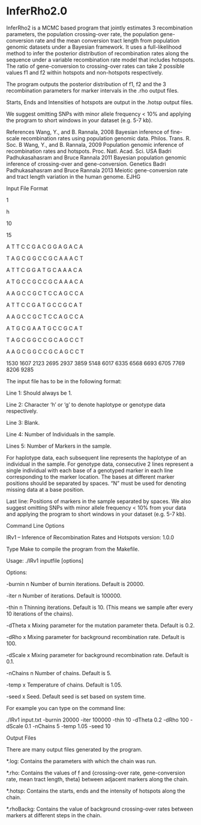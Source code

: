 # InferRho2.0

InferRho2 is a MCMC based program that jointly estimates 3 recombination parameters, the population crossing-over rate, the population gene-conversion rate and the mean conversion tract length from population genomic datasets under a Bayesian framework. It uses a full-likelihood method to infer the posterior distribution of recombination rates along the sequence under a variable recombination rate model that includes hotspots. The ratio of gene-conversion to crossing-over rates can take 2 possible values f1 and f2 within hotspots and non-hotspots respectively.

The program outputs the posterior distribution of f1, f2 and the 3 recombination parameters for marker intervals in the .rho output files.

Starts, Ends and Intensities of hotspots are output in the .hotsp output files.

We suggest omitting SNPs with minor allele frequency < 10% and applying the program to short windows in your dataset (e.g. 5-7 kb).

References
Wang, Y., and B. Rannala, 2008 Bayesian inference of fine-scale recombination rates using population genomic data. Philos. Trans. R. Soc. B
Wang, Y., and B. Rannala, 2009 Population genomic inference of recombination rates and hotspots. Proc. Natl. Acad. Sci. USA
Badri Padhukasahasram and Bruce Rannala 2011 Bayesian population genomic inference of crossing-over and gene-conversion. Genetics
Badri Padhukasahasram and Bruce Rannala 2013 Meiotic gene-conversion rate and tract  length variation in the human genome. EJHG


Input File Format


1

h

10

15

A T T C C G A C G G A G A C A

T A G C G G C C G C A A A C T

A T T C G G A T G C A A A C A

A T G C C G C C G C A A A C A

A A G C C G C T C C A G C C A

A T T C C G A T G C C G C A T

A A G C C G C T C C A G C C A

A T G C G A A T G C C G C A T

T A G C G G C C G C A G C C T

A A G C G G C C G C A G C C T

1530 1607 2123 2695 2937 3859 5148 6017 6335 6568 6693 6705 7769 8206 9285




The input file has to be in the following format:

Line 1: Should always be 1.

Line 2: Character ‘h’ or ‘g’ to denote haplotype or genotype data respectively.

Line 3: Blank.

Line 4: Number of Individuals in the sample.

Lines 5: Number of Markers in the sample.

For haplotype data, each subsequent line represents the haplotype of an individual in the sample.
For genotype data, consecutive 2 lines represent a single individual with each base of a genotyped marker in each line corresponding to the marker location.
The bases at different marker positions should be separated by spaces. “N” must be used for denoting missing data at a base position.

Last line: Positions of markers in the sample separated by spaces.
We also suggest omitting SNPs with minor allele frequency < 10% from your data and applying the program to short windows in your dataset (e.g. 5-7 kb).

Command Line Options

IRv1 – Inference of Recombination Rates and Hotspots version: 1.0.0

Type Make to compile the program from the Makefile.

Usage: ./IRv1   inputfile    [options]

Options:

-burnin n Number of burnin iterations. Default is 20000.

-iter n Number of iterations. Default is 100000.

-thin n Thinning iterations. Default is 10. (This means we sample after every 10 iterations of the chains).

-dTheta x Mixing parameter for the mutation parameter theta. Default is 0.2.

-dRho x Mixing parameter for background recombination rate. Default is 100.

-dScale x Mixing parameter for background recombination rate. Default is 0.1.

-nChains n Number of chains. Default is 5.

-temp x Temperature of chains. Default is 1.05.

-seed x Seed. Default seed is set based on system time.

For example you can type on the command line:

./IRv1 input.txt -burnin 20000 -iter 100000 -thin 10 -dTheta 0.2 -dRho 100 -dScale 0.1 -nChains 5 -temp 1.05 -seed 10

Output Files

There are many output files generated by the program.

*.log: Contains the parameters with which the chain was run.

*.rho: Contains the values of f and {crossing-over rate, gene-conversion rate, mean tract length, theta} between adjacent markers along the chain.

*.hotsp: Contains the starts, ends and the intensity of hotspots along the chain.

*.rhoBackg: Contains the value of background crossing-over rates between markers at different steps in the chain.

